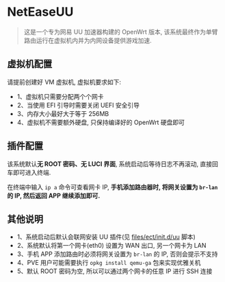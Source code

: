 # NetEaseUU

> 这是一个专为网易 UU 加速器构建的 OpenWrt 版本, 该系统最终作为单臂路由运行在虚拟机内并为内网设备提供游戏加速.

## 虚拟机配置

请提前创建好 VM 虚拟机, 虚拟机要求如下:

- 1、虚拟机只需要分配两个个网卡
- 2、当使用 EFI 引导时需要关闭 UEFI 安全引导
- 3、内存大小最好大于等于 256MB
- 4、虚拟机不需要额外硬盘, 只保持编译好的 OpenWrt 硬盘即可


## 插件配置

该系统默认**无 ROOT 密码、无 LUCI 界面**, 系统启动后等待日志不再滚动, 直接回车即可进入终端.

在终端中输入 `ip a` 命令可查看网卡 IP, **手机添加路由器时, 将网关设置为 `br-lan` 的 IP, 然后返回 APP 继续添加即可.**

## 其他说明

- 1、系统启动后默认会联网安装 UU 插件(见 [files/ect/init.d/uu](files/ect/init.d/uu) 脚本)
- 2、系统默认将第一个网卡(eth0) 设置为 WAN 出口, 另一个网卡为 LAN
- 3、手机 APP 添加路由时必须将网关设置为 `br-lan` 的 IP, 否则会提示不支持
- 4、PVE 用户可能需要执行 `opkg install qemu-ga` 包来实现优雅关机
- 5、默认 ROOT 密码为空, 所以可以通过两个网卡的任意 IP 进行 SSH 连接
